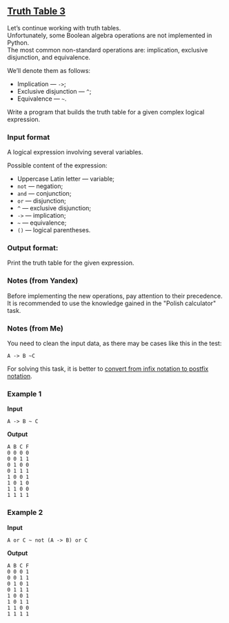 ## [Truth Table 3](../../../solutions/3.4/34_t.py)

Let’s continue working with truth tables.\
Unfortunately, some Boolean algebra operations are not implemented in Python.\
The most common non-standard operations are: implication, exclusive disjunction, and equivalence.

We’ll denote them as follows:

- Implication — `->`;
- Exclusive disjunction — `^`;
- Equivalence — `~`.

Write a program that builds the truth table for a given complex logical expression.

### Input format

A logical expression involving several variables.

Possible content of the expression:

- Uppercase Latin letter — variable;
- `not` — negation;
- `and` — conjunction;
- `or` — disjunction;
- `^` — exclusive disjunction;
- `->` — implication;
- `~` — equivalence;
- `()` — logical parentheses.

### Output format:

Print the truth table for the given expression.

### Notes (from Yandex)

Before implementing the new operations, pay attention to their precedence.
It is recommended to use the knowledge gained in the "Polish calculator" task.

### Notes (from Me)

You need to clean the input data, as there may be cases like this in the test:

```plaintext
A -> B ~C
```

For solving this task, it is better to [convert from infix notation to postfix notation](https://www.youtube.com/live/km0E_i8Dtso?si=tnpIrI4mPoAVW1RG&t=1581).

### Example 1

__Input__
```plaintext
A -> B ~ C
```

__Output__
```plaintext
A B C F
0 0 0 0
0 0 1 1
0 1 0 0
0 1 1 1
1 0 0 1
1 0 1 0
1 1 0 0
1 1 1 1
```

### Example 2

__Input__
```plaintext
A or C ~ not (A -> B) or C
```

__Output__
```plaintext
A B C F
0 0 0 1
0 0 1 1
0 1 0 1
0 1 1 1
1 0 0 1
1 0 1 1
1 1 0 0
1 1 1 1
```